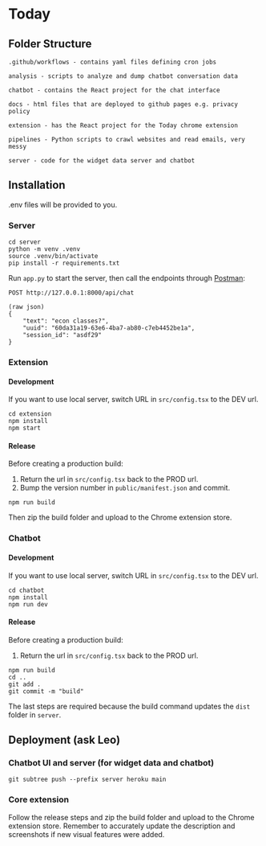 # Today

## Folder Structure
```
.github/workflows - contains yaml files defining cron jobs

analysis - scripts to analyze and dump chatbot conversation data

chatbot - contains the React project for the chat interface

docs - html files that are deployed to github pages e.g. privacy policy

extension - has the React project for the Today chrome extension

pipelines - Python scripts to crawl websites and read emails, very messy

server - code for the widget data server and chatbot
```

## Installation

.env files will be provided to you.

### Server
```
cd server
python -m venv .venv
source .venv/bin/activate
pip install -r requirements.txt
```

Run `app.py` to start the server, then call the endpoints through [Postman](https://www.postman.com/):
```
POST http://127.0.0.1:8000/api/chat

(raw json)
{
    "text": "econ classes?",
    "uuid": "60da31a19-63e6-4ba7-ab80-c7eb4452be1a",
    "session_id": "asdf29"
}
```


### Extension
#### Development
If you want to use local server, switch URL in `src/config.tsx` to the DEV url.
```
cd extension
npm install
npm start
```
#### Release
Before creating a production build:
1. Return the url in `src/config.tsx` back to the PROD url.
2. Bump the version number in `public/manifest.json` and commit.
```
npm run build
```
Then zip the build folder and upload to the Chrome extension store.

### Chatbot
#### Development
If you want to use local server, switch URL in `src/config.tsx` to the DEV url.
```
cd chatbot
npm install
npm run dev
```
#### Release
Before creating a production build:
1. Return the url in `src/config.tsx` back to the PROD url.
```
npm run build
cd ..
git add .
git commit -m "build"
```
The last steps are required because the build command updates the `dist` folder in `server`.

## Deployment (ask Leo)

### Chatbot UI and server (for widget data and chatbot)
```
git subtree push --prefix server heroku main
```

### Core extension
Follow the release steps and zip the build folder and upload to the Chrome extension store. Remember to accurately update the description and screenshots if new visual features were added.
